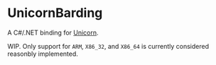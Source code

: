 # UnicornBarding

A C#/.NET binding for [Unicorn](https://github.com/unicorn-engine/unicorn).

WIP. Only support for `ARM`, `X86_32`, and `X86_64` is currently considered reasonbly implemented.
